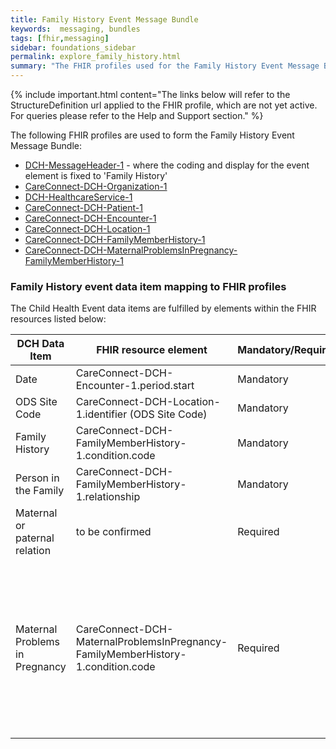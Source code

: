 ```yaml
---
title: Family History Event Message Bundle
keywords:  messaging, bundles
tags: [fhir,messaging]
sidebar: foundations_sidebar
permalink: explore_family_history.html
summary: "The FHIR profiles used for the Family History Event Message Bundle"
---
```


{% include important.html content="The links below will refer to the StructureDefinition url applied to the FHIR profile, which are not yet active. For queries please refer to the Help and Support section." %} 

The following FHIR profiles are used to form the Family History Event Message Bundle:

- [DCH-MessageHeader-1](https://fhir.nhs.uk/STU3/StructureDefinition/DCH-MessageHeader-1.xml) - where the coding and display for the event element is fixed to 'Family History'
- [CareConnect-DCH-Organization-1](https://fhir.nhs.uk/STU3/StructureDefinition/CareConnect-DCH-Organization-1.xml)
- [DCH-HealthcareService-1](https://fhir.nhs.uk/STU3/StructureDefinition/DCH-HealthcareService-1.xml)
- [CareConnect-DCH-Patient-1](https://fhir.nhs.uk/STU3/StructureDefinition/CareConnect-DCH-Patient-1.xml)
- [CareConnect-DCH-Encounter-1](https://fhir.nhs.uk/STU3/StructureDefinition/CareConnect-DCH-Encounter-1.xml)
- [CareConnect-DCH-Location-1](https://fhir.nhs.uk/STU3/StructureDefinition/CareConnect-DCH-Location-1.xml)
- [CareConnect-DCH-FamilyMemberHistory-1](https://fhir.nhs.uk/STU3/StructureDefinition/CareConnect-DCH-FamilyMemberHistory-1)
- [CareConnect-DCH-MaternalProblemsInPregnancy-FamilyMemberHistory-1](https://fhir.nhs.uk/STU3/StructureDefinition/CareConnect-DCH-MaternalProblemsInPregnancy-FamilyMemberHistory-1)

### Family History event data item mapping to FHIR profiles ###

The Child Health Event data items are fulfilled by elements within the FHIR resources listed below:

| DCH Data Item                  | FHIR resource element                                                            | Mandatory/Required/Optional | Note                                                                                                                                                  |
|--------------------------------|----------------------------------------------------------------------------------|-----------------------------|-------------------------------------------------------------------------------------------------------------------------------------------------------|
| Date                           | CareConnect-DCH-Encounter-1.period.start                                         | Mandatory                   |                                                                                                                                                       |
| ODS Site Code                  | CareConnect-DCH-Location-1.identifier (ODS Site Code)                            | Mandatory                   |                                                                                                                                                       |
| Family History                 | CareConnect-DCH-FamilyMemberHistory-1.condition.code                             | Mandatory                   |                                                                                                                                                       |
| Person in the Family           | CareConnect-DCH-FamilyMemberHistory-1.relationship                               | Mandatory                   |                                                                                                                                                       |
| Maternal or paternal relation  | to be confirmed                                                                  | Required                    |                                                                                                                                                       |
| Maternal Problems in Pregnancy | CareConnect-DCH-MaternalProblemsInPregnancy-FamilyMemberHistory-1.condition.code | Required                    | The 'relationship' element for this resource will be represented using the [v3 Code System RoleCode](http://hl7.org/fhir/v3/RoleCode/cs.html) 'GESTM - gestational mother'  |
